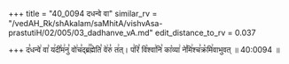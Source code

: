 +++
title = "40_0094 दधन्वे वा"
similar_rv = "/vedAH_Rk/shAkalam/saMhitA/vishvAsa-prastutiH/02/005/03_dadhanve_vA.md"
edit_distance_to_rv = 0.037

+++
द꣣धन्वे꣢ वा꣣ य꣢दी꣣म꣢नु꣣ वो꣢च꣣द्ब्र꣢꣫ह्मेति꣣ वे꣢रु꣣ त꣢त्। प꣢रि꣣ वि꣡श्वा꣢नि꣣ का꣡व्या꣢ ने꣣मि꣢श्च꣣क्र꣡मि꣢वाभुवत् ॥ 40:0094 ॥

<div class="js_include " url="/vedAH_Rk/shAkalam/saMhitA/vishvAsa-prastutiH/02/005/03_dadhanve_vA.md"  newLevelForH1="2" title="विश्वास-शाकल-प्रस्तुतिः"  > </div>